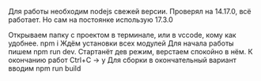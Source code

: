 ﻿Для работы необходим nodejs свежей версии. Проверял на 14.17.0, всё работает. Но сам на постоянке использую 17.3.0

Открываем папку с проектом в терминале, или в vccode, кому как удобнее.
npm i
Ждём установки всех модулей
Для начала работы пишем npm run dev. Стартанёт дев режим, верстаем спокойно в нём.
К окончанию работ Ctrl+C -> y
Для сборки в окончательный вариант вводим npm run build
